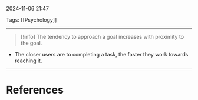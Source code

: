 2024-11-06 21:47

Tags: [[Psychology]]

---

> [!info] The tendency to approach a goal increases with proximity to the goal.

- The closer users are to completing a task, the faster they work towards reaching it.

---
# References